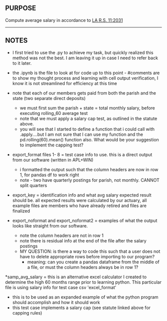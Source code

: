 ## PURPOSE

Compute average salary in accordance to [LA R.S. 11:2031](http://www.legis.la.gov/legis/Law.aspx?d=74999)

----

## NOTES

* I first tried to use the .py to achieve my task, but quickly realized this method was not the best. I am leaving it up in case I need to refer back to it later.
* the .ipynb is the file to look at for code up to this point - #comments are to show my thought process and learning with cell output verification, I know it is not streamlined for efficiency at this time

* note that each of our members gets paid from both the parish and the state (two separate direct deposits)
  * we must first sum the parish + state = total monthly salary, before executing rolling_60 average test
  * note that we must apply a salary cap test, as outlined in the statute above. 
  * you will see that I started to define a function that i could call with .apply....but I am not sure that I can use my function and the pd.rolling(60).mean() function also. What would be your suggestion to implement the capping test?

* export_format files 1- 8 = test case info to use. this is a direct output from our software (written in APL+WIN)
  * i formatted the output such that the column headers are now in row 1, for pandas df to work right
  * note - two have quarterly postings for parish, not monthly. CANNOT split quarters

* export_key = identification info and what avg salary expected result should be. all expected results were calculated by our actuary, all example files are members who have already retired and files are finalized

* export_noformat and export_noformat2 = examples of what the output looks like straight from our software. 
  * note the column headers are not in row 1
  * note there is residual info at the end of the file after the salary postings
  * MY QUESTION: is there a way to code this such that a user does not have to delete appropriate rows before importing to our program?
    * meaning: can you create a pandas dataframe from the middle of a file, or must the column headers always be in row 1?

*samp_avg_salary = this is an alternative excel calculator I created to determine the high 60 months range prior to learning python. This particular file is using salary info for test case csv 'excel_format' 
  * this is to be used as an expanded example of what the python program should accomplish and how it should work
  * this test case implements a salary cap (see statute linked above for capping rules)
